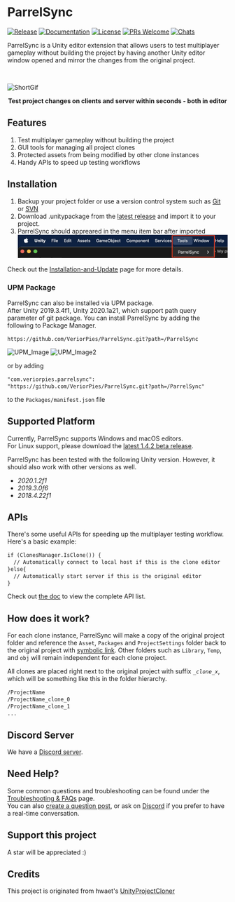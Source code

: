 # ParrelSync 
[![Release](https://img.shields.io/github/v/release/VeriorPies/ParrelSync?include_prereleases)](https://github.com/VeriorPies/ParrelSync/releases) [![Documentation](https://img.shields.io/badge/documentation-brightgreen.svg)](https://github.com/VeriorPies/ParrelSync/wiki) [![License](https://img.shields.io/badge/license-MIT-green)](https://github.com/VeriorPies/ParrelSync/blob/master/LICENSE.md) [![PRs Welcome](https://img.shields.io/badge/PRs-welcome-blue.svg)](https://github.com/VeriorPies/ParrelSync/pulls) [![Chats](https://img.shields.io/discord/710688100996743200)](https://discord.gg/TmQk2qG)  

ParrelSync is a Unity editor extension that allows users to test multiplayer gameplay without building the project by having another Unity editor window opened and mirror the changes from the original project.

<br>

![ShortGif](https://raw.githubusercontent.com/VeriorPies/ParrelSync/master/Images/Showcase%201.gif)
<p align="center">
<b>Test project changes on clients and server within seconds - both in editor
</b>
<br>
</p>

## Features
1. Test multiplayer gameplay without building the project
2. GUI tools for managing all project clones
3. Protected assets from being modified by other clone instances
4. Handy APIs to speed up testing workflows
## Installation

1. Backup your project folder or use a version control system such as [Git](https://git-scm.com/) or [SVN](https://subversion.apache.org/)
2. Download .unitypackage from the [latest release](https://github.com/VeriorPies/ParrelSync/releases) and import it to your project. 
3.  ParrelSync should appreared in the menu item bar after imported
![UpdateButtonInMenu](https://github.com/VeriorPies/ParrelSync/raw/master/Images/AfterImported.png)  

Check out the [Installation-and-Update](https://github.com/VeriorPies/ParrelSync/wiki/Installation-and-Update) page for more details.

### UPM Package
ParrelSync can also be installed via UPM package.  
After Unity 2019.3.4f1, Unity 2020.1a21, which support path query parameter of git package. You can install ParrelSync by adding the following to Package Manager.

```
https://github.com/VeriorPies/ParrelSync.git?path=/ParrelSync
```  

  
![UPM_Image](https://github.com/VeriorPies/ParrelSync/raw/master/Images/UPM_1.png?raw=true) ![UPM_Image2](https://github.com/VeriorPies/ParrelSync/raw/master/Images/UPM_2.png?raw=true)
  
or by adding 

```
"com.veriorpies.parrelsync": "https://github.com/VeriorPies/ParrelSync.git?path=/ParrelSync"
``` 

to the `Packages/manifest.json` file 


## Supported Platform
Currently, ParrelSync supports Windows and macOS editors.  
For Linux support, please download the [latest 1.4.2 beta release](https://github.com/VeriorPies/ParrelSync/releases/tag/1.4.2).  

ParrelSync has been tested with the following Unity version. However, it should also work with other versions as well.
* *2020.1.2f1*
* *2019.3.0f6*
* *2018.4.22f1*


## APIs
There's some useful APIs for speeding up the multiplayer testing workflow.
Here's a basic example: 
```
if (ClonesManager.IsClone()) {
  // Automatically connect to local host if this is the clone editor
}else{
  // Automatically start server if this is the original editor
}
```
Check out [the doc](https://github.com/VeriorPies/ParrelSync/wiki/List-of-APIs) to view the complete API list.

## How does it work?
For each clone instance, ParrelSync will make a copy of the original project folder and reference the ```Asset```, ```Packages``` and ```ProjectSettings``` folder back to the original project with [symbolic link](https://docs.microsoft.com/en-us/windows-server/administration/windows-commands/mklink). Other folders such as ```Library```, ```Temp```, and ```obj``` will remain independent for each clone project.

All clones are placed right next to the original project with suffix *```_clone_x```*, which will be something like this in the folder hierarchy. 
```
/ProjectName
/ProjectName_clone_0
/ProjectName_clone_1
...
```
## Discord Server
We have a [Discord server](https://discord.gg/TmQk2qG).

## Need Help?
Some common questions and troubleshooting can be found under the [Troubleshooting & FAQs](https://github.com/VeriorPies/ParrelSync/wiki/Troubleshooting-&-FAQs) page.  
You can also [create a question post](https://github.com/VeriorPies/ParrelSync/issues/new/choose), or ask on [Discord](https://discord.gg/TmQk2qG) if you prefer to have a real-time conversation.

## Support this project 
A star will be appreciated :)

## Credits
This project is originated from hwaet's [UnityProjectCloner](https://github.com/hwaet/UnityProjectCloner)
